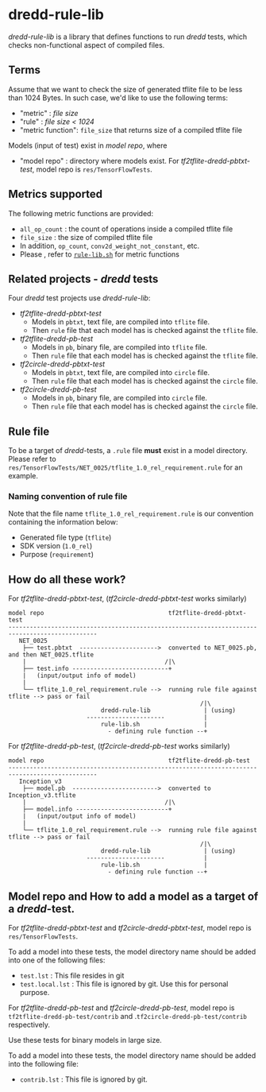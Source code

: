 # dredd-rule-lib

*dredd-rule-lib* is a library that defines functions to run *dredd* tests, which checks non-functional aspect of compiled files.

## Terms

Assume that we want to check the size of generated tflite file to be less than 1024 Bytes.
In such case, we'd like to use the following terms:

- "metric" : *file size*
- "rule" : *file size < 1024*
- "metric function": `file_size` that returns size of a compiled tflite file

Models (input of test) exist in *model repo*, where

- "model repo" : directory where models exist. For *tf2tflite-dredd-pbtxt-test*, model repo is
  `res/TensorFlowTests`.

## Metrics supported

The following metric functions are provided:
- `all_op_count` : the count of operations inside a compiled tflite file
- `file_size` : the size of compiled tflite file
- In addition, `op_count`, `conv2d_weight_not_constant`, etc.
- Please , refer to [`rule-lib.sh`](rule-lib.sh) for metric functions

## Related projects - *dredd* tests

Four *dredd* test projects use *dredd-rule-lib*:

- *tf2tflite-dredd-pbtxt-test*
  - Models in `pbtxt`, text file, are compiled into `tflite` file.
  - Then `rule` file that each model has is checked against the `tflite` file.
- *tf2tflite-dredd-pb-test*
  - Models in `pb`, binary file, are compiled into `tflite` file.
  - Then `rule` file that each model has is checked against the `tflite` file.
- *tf2circle-dredd-pbtxt-test*
  - Models in `pbtxt`, text file, are compiled into `circle` file.
  - Then `rule` file that each model has is checked against the `circle` file.
- *tf2circle-dredd-pb-test*
  - Models in `pb`, binary file, are compiled into `circle` file.
  - Then `rule` file that each model has is checked against the `circle` file.

## Rule file

To be a target of *dredd*-tests, a `.rule` file **must** exist in a model directory.
Please refer to `res/TensorFlowTests/NET_0025/tflite_1.0_rel_requirement.rule` for an example.

### Naming convention of rule file

Note that the file name `tflite_1.0_rel_requirement.rule` is our convention containing the
information below:
- Generated file type (`tflite`)
- SDK version (`1.0_rel`)
- Purpose (`requirement`)

## How do all these work?

For *tf2tflite-dredd-pbtxt-test*, (*tf2circle-dredd-pbtxt-test* works similarly)

```
model repo                                   tf2tflite-dredd-pbtxt-test
-----------------------------------------------------------------------------------------------
   NET_0025
    ├── test.pbtxt  ---------------------->  converted to NET_0025.pb, and then NET_0025.tflite
    |                                       /|\
    ├── test.info ---------------------------+
    |   (input/output info of model)
    |
    └── tflite_1.0_rel_requirement.rule -->  running rule file against tflite --> pass or fail
                                                      /|\
                          dredd-rule-lib               | (using)
                      ----------------------           |
                          rule-lib.sh                  |
                            - defining rule function --+
```

For *tf2tflite-dredd-pb-test*, (*tf2circle-dredd-pb-test* works similarly)

```
model repo                                   tf2tflite-dredd-pb-test
-----------------------------------------------------------------------------------------------
   Inception_v3
    ├── model.pb  ------------------------>  converted to Inception_v3.tflite
    |                                       /|\
    ├── model.info --------------------------+
    |   (input/output info of model)
    |
    └── tflite_1.0_rel_requirement.rule -->  running rule file against tflite --> pass or fail
                                                      /|\
                          dredd-rule-lib               | (using)
                      ----------------------           |
                          rule-lib.sh                  |
                            - defining rule function --+
```

## Model repo and How to add a model as a target of a *dredd*-test.

For *tf2tflite-dredd-pbtxt-test* and *tf2circle-dredd-pbtxt-test*,
model repo is `res/TensorFlowTests`.

To add a model into these tests, the model directory name should be added into one of the following files:
- `test.lst` : This file resides in git
- `test.local.lst` : This file is ignored by git. Use this for personal purpose.

For *tf2tflite-dredd-pb-test* and *tf2circle-dredd-pb-test*,
model repo is `tf2tflite-dredd-pb-test/contrib` and .`tf2circle-dredd-pb-test/contrib` respectively.

Use these tests for binary models in large size.

To add a model into these tests, the model directory name should be added into the following file:
- `contrib.lst` : This file is ignored by git.
